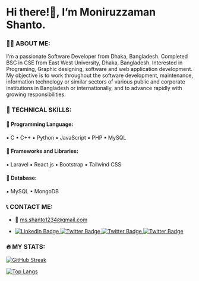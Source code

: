# Hi there!👋, I’m Moniruzzaman Shanto.
### :man_technologist: ABOUT ME:
I'm a passionate Software Developer from Dhaka, Bangladesh. Completed BSC in CSE from East West University, Dhaka, Bangladesh. Interested in Programing, Graphic designing, software and web application development. My objective is to work throughout the software development, maintenance, information technology or similar sectors of various public and corporate institutions in Bangladesh or internationally, and to advance rapidly with growing responsibilities.

### 💪 TECHNICAL SKILLS:
#### 🔹 Programming Language:
▪ C ▪ C++ ▪ Python ▪ JavaScript ▪ PHP ▪ MySQL

#### 🔹 Frameworks and Libraries:
▪ Laravel ▪ React.js ▪ Bootstrap ▪ Tailwind CSS

#### 🔹 Database:
▪ MySQL ▪ MongoDB

### 📞 CONTACT ME:
- &#128231; ms.shanto1234@gmail.com

- <div id="badges">
  <a href="https://www.linkedin.com/in/mzshanto1234/" target="_blank">
    <img src="https://img.shields.io/badge/LinkedIn-blue?style=for-the-badge&logo=linkedin&logoColor=white" alt="LinkedIn Badge"/>
  </a>
  <a href="https://twitter.com/mzshanto">
    <img src="https://img.shields.io/badge/Twitter-blue?style=for-the-badge&logo=twitter&logoColor=white" alt="Twitter Badge"/>
  </a>
  <a href="https://www.facebook.com/shanto6997/">
    <img src="https://img.shields.io/badge/Facebook-blue?style=for-the-badge&logo=facebook&logoColor=white" alt="Twitter Badge"/>
  </a>
  <a href="https://www.instagram.com/shaantoo_/">
    <img src="https://img.shields.io/badge/Instagram-red?style=for-the-badge&logo=instagram&logoColor=white" alt="Twitter Badge"/>
  </a>
</div>

### &#128293; MY STATS:
[![GitHub Streak](http://github-readme-streak-stats.herokuapp.com?user=Shanto75&theme=dark&background=000000)](https://git.io/streak-stats)

[![Top Langs](https://github-readme-stats.vercel.app/api/top-langs/?username=Shanto75&layout=compact&theme=vision-friendly-dark)](https://github.com/anuraghazra/github-readme-stats)
